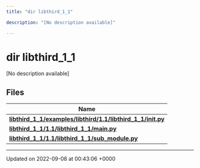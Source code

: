 ```yaml
---
title: "dir libthird_1_1"

description: "[No description available]"

---
```


# dir libthird_1_1

[No description available]

## Files

| Name           |
| -------------- |
| **[libthird_1_1/examples/libthird/1.1/libthird_1_1/__init__.py](/documentation/code/files/examples_2libthird_21_81_2libthird__1__1_2____init_____8py/#file-examples-libthird-1-1-libthird-1-1-init-py)**  |
| **[libthird_1_1/1.1/libthird_1_1/main.py](/documentation/code/files/1_81_2libthird__1__1_2main_8py/#file-1-1-libthird-1-1-main-py)**  |
| **[libthird_1_1/1.1/libthird_1_1/sub_module.py](/documentation/code/files/1_81_2libthird__1__1_2sub__module_8py/#file-1-1-libthird-1-1-sub-module-py)**  |






-------------------------------

Updated on 2022-09-08 at 00:43:06 +0000
